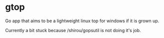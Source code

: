 # gtop
Go app that aims to be a lightweight linux top for windows if it is grown up.

Currently a bit stuck because /shirou/gopsutil is not doing it's job.
